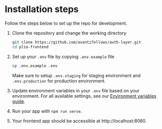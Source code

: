 # Installation steps
Follow the steps below to set up the repo for development.
1. Clone the repository and change the working directory
    ```sh
    git clone https://github.com/avantifellows/auth-layer.git
    cd plio-frontend
    ```
    
2. Set up your `.env` file by copying `.env.example` file
    ```sh
    cp .env.example .env
    ```
    Make sure to setup `.env.staging` for staging environment and `.env.production` for production environment.

3. Update environment variables in your `.env` file based on your environment. For all available settings, see our [Environment variables guide](ENV.md).

4. Run your app with `npm run serve`.

5. Your frontend app should be accessible at http://localhost:8080.